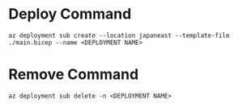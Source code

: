 # Deploy Command

```
az deployment sub create --location japaneast --template-file ./main.bicep --name <DEPLOYMENT NAME>
```

# Remove Command

```
az deployment sub delete -n <DEPLOYMENT NAME>
```
